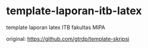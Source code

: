 # template-laporan-itb-latex
template laporan latex ITB fakultas MIPA

original: https://github.com/gtrdp/template-skripsi 
